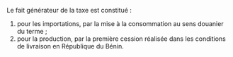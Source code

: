 Le fait générateur de la taxe est constitué :
1) pour les importations, par la mise à la consommation au sens douanier du terme ;
1) pour la production, par la première cession réalisée dans les conditions de livraison
en République du Bénin.